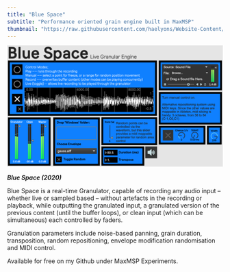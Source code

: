 ```yaml
---
title: "Blue Space"
subtitle: "Performance oriented grain engine built in MaxMSP"
thumbnail: "https://raw.githubusercontent.com/haelyons/Website-Content/master/BLUE%20SPACE.png"
---
```


![](https://raw.githubusercontent.com/haelyons/Website-Content/master/BLUE%20SPACE.png)

_**Blue Space (2020)**_

Blue Space is a real-time Granulator, capable of recording any
audio input – whether live or sampled based – without artefacts
in the recording or playback, while outputting the granulated input,
a granulated version of the previous content (until the buffer
loops), or clean input (which can be simultaneous) each controlled
by faders.


Granulation parameters include noise-based panning, grain duration,
transposition, random repositioning, envelope modification
randomisation and MIDI control.

Available for free on my Github under MaxMSP Experiments.
